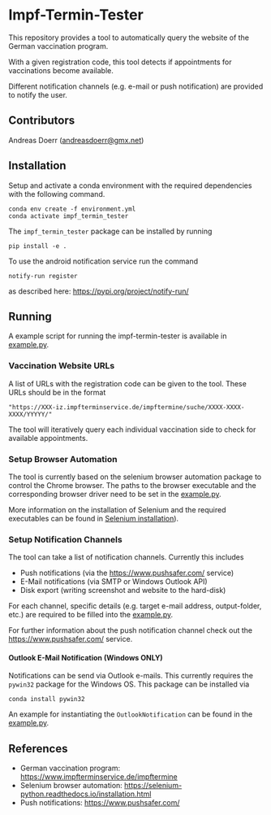 # Impf-Termin-Tester

This repository provides a tool to automatically query the website of the German vaccination program.

With a given registration code, this tool detects if appointments for vaccinations become available.

Different notification channels (e.g. e-mail or push notification) are provided to notify the user.

## Contributors

Andreas Doerr (andreasdoerr@gmx.net)

## Installation

Setup and activate a conda environment with the required dependencies with
the following command.
```
conda env create -f environment.yml
conda activate impf_termin_tester
```
The `impf_termin_tester` package can be installed by running
```
pip install -e .
```

To use the android notification service run the command 
``` 
notify-run register
```
as described here: https://pypi.org/project/notify-run/

## Running

A example script for running the impf-termin-tester is available in [example.py](example.py).

### Vaccination Website URLs

A list of URLs with the registration code can be given to the tool. These URLs
should be in the format 
```
"https://XXX-iz.impfterminservice.de/impftermine/suche/XXXX-XXXX-XXXX/YYYYY/"
```
The tool will iteratively query each individual vaccination side to check for
available appointments.

### Setup Browser Automation

The tool is currently based on the selenium browser automation package to control
the Chrome browser. The paths to the browser executable and the corresponding
browser driver need to be set in the [example.py](example.py).

More information on the installation of Selenium and the required executables can be found in
[Selenium installation](https://selenium-python.readthedocs.io/installation.html#drivers)).

### Setup Notification Channels

The tool can take a list of notification channels. Currently this includes

 * Push notifications (via the https://www.pushsafer.com/ service)
 * E-Mail notifications (via SMTP or Windows Outlook API)
 * Disk export (writing screenshot and website to the hard-disk)
 
For each channel, specific details (e.g. target e-mail address, output-folder, etc.)
are required to be filled into the [example.py](example.py).

For further information about the push notification channel check out the
https://www.pushsafer.com/ service.

#### Outlook E-Mail Notification (Windows ONLY)

Notifications can be send via Outlook e-mails. This currently requires the
`pywin32` package for the Windows OS. This package can be installed via
```
conda install pywin32
```
An example for instantiating the `OutlookNotification` can be found in the [example.py](example.py).

## References

 * German vaccination program: https://www.impfterminservice.de/impftermine
 * Selenium browser automation: https://selenium-python.readthedocs.io/installation.html
 * Push notifications: https://www.pushsafer.com/
